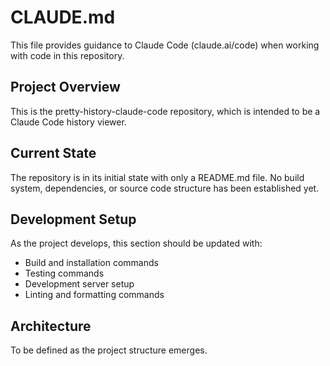 # CLAUDE.md

This file provides guidance to Claude Code (claude.ai/code) when working with code in this repository.

## Project Overview

This is the pretty-history-claude-code repository, which is intended to be a Claude Code history viewer.

## Current State

The repository is in its initial state with only a README.md file. No build system, dependencies, or source code structure has been established yet.

## Development Setup

As the project develops, this section should be updated with:
- Build and installation commands
- Testing commands
- Development server setup
- Linting and formatting commands

## Architecture

To be defined as the project structure emerges.